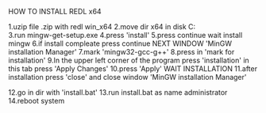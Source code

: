 HOW TO INSTALL REDL x64

1.uzip file .zip with redl win_x64
2.move dir x64 in disk C:\
3.run mingw-get-setup.exe
4.press 'install'
5.press continue
wait install mingw
6.if install compleate press continue
NEXT WINDOW 'MinGW installation Manager'
7.mark 'mingw32-gcc-g++'
8.press in 'mark for installation'
9.In the upper left corner of the program press 'installation' in this tab press 'Apply Changes'
10.press 'Apply'
WAIT INSTALLATION
11.after installation press 'close' and close window 'MinGW installation Manager'

12.go in dir with 'install.bat'
13.run install.bat as name administrator
14.reboot system
